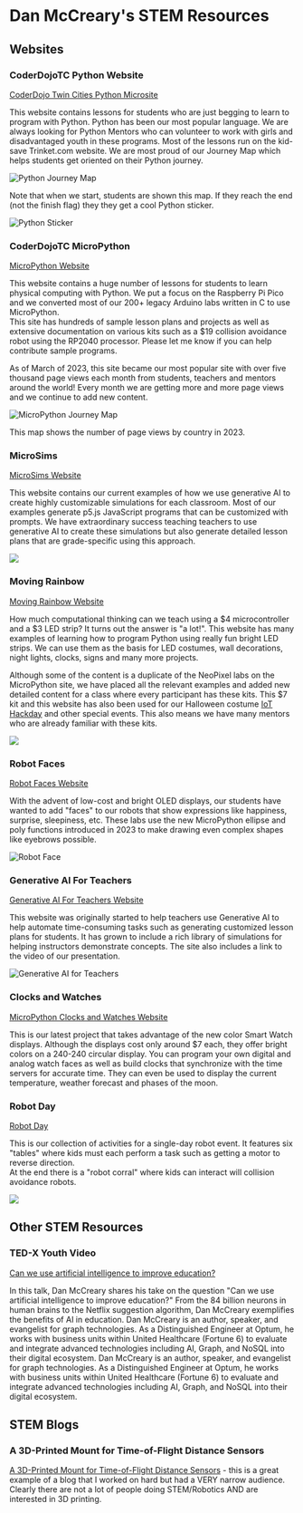 # Dan McCreary's STEM Resources

## Websites

### CoderDojoTC Python Website

[CoderDojo Twin Cities Python Microsite](https://www.coderdojotc.org/python/)

This website contains lessons for students who are just begging to learn to program with Python.  Python has been our most popular language.  We are always looking for Python Mentors who can volunteer to work with girls and disadvantaged youth in these programs.  Most of the lessons run on the kid-save Trinket.com website.  We are most proud of our Journey Map which helps students get oriented on their Python journey.

![Python Journey Map](./img/python-journey-map.png)

Note that when we start, students are shown this map.  If they reach the end (not the finish flag) they they get a cool Python sticker.

![Python Sticker](./img/python-sticker-v2.jpg)

### CoderDojoTC MicroPython

[MicroPython Website](https://www.coderdojotc.org/micropython/)

This website contains a huge number of lessons for students to learn physical computing with Python.  We put a focus on the Raspberry Pi Pico and we converted most of our 200+ legacy Arduino labs written in C to use MicroPython.  
This site has hundreds of sample lesson plans and projects as well as extensive documentation
on various kits such as a $19 collision avoidance robot using the RP2040 processor.
Please let me know if you can help contribute sample programs.

As of March of 2023, this site became our most popular site with over five thousand page views each month
from students, teachers and mentors around the world!
Every month we are getting more and more page views and we continue to add new content.

![MicroPython Journey Map](./img/micropython-map.png)

This map shows the number of page views by country in 2023.

### MicroSims

[MicroSims Website](https://dmccreary.github.io/microsims/)

This website contains our current examples of how we use generative AI to create highly customizable simulations for
each classroom.  Most of our examples generate p5.js JavaScript programs that can be customized with prompts.  We
have extraordinary success teaching teachers to use generative AI to create these simulations but also generate
detailed lesson plans that are grade-specific using this approach.

![](./img/wave-of-microsims.webp)


### Moving Rainbow

[Moving Rainbow Website](http://dmccreary.github.io/moving-rainbow)

How much computational thinking can we teach using a $4 microcontroller and a $3 LED strip?  It turns
out the answer is "a lot!".  This website has many examples of learning how to program
Python using really fun bright LED strips.  We can use them as the basis for LED costumes,
wall decorations, night lights, clocks, signs and many more projects.

Although some of the content is a duplicate of the NeoPixel labs on the MicroPython site, we have placed
all the relevant examples and added new detailed content for a class where every participant has these
kits.  This $7 kit and this website has also been used for our Halloween costume [IoT Hackday](https://www.coderdojotc.org/iot-hackday/) and other special events.  This also means we have many mentors who are already familiar with these kits.

![](./img/moving-rainbow-kit.jpg)

### Robot Faces

[Robot Faces Website](https://dmccreary.github.io/robot-faces)

With the advent of low-cost and bright OLED displays, our students have wanted to add "faces" to our robots
that show expressions like happiness, surprise, sleepiness, etc.  These labs use the new MicroPython
ellipse and poly functions introduced in 2023 to make drawing even complex shapes like eyebrows possible.

![Robot Face](./img/robot-face.png)

### Generative AI For Teachers

[Generative AI For Teachers Website](http://www.coderdojotc.org/chatgpt-for-teachers/)

This website was originally started to help teachers use Generative AI to help 
automate time-consuming tasks such as generating customized lesson plans for
students.  It has grown to include a rich library of simulations for helping
instructors demonstrate concepts.  The site also includes a link to the video
of our presentation.

![Generative AI for Teachers](./img/genai-for-teachers.png)

### Clocks and Watches

[MicroPython Clocks and Watches Website](https://dmccreary.github.io/micropython-watch/)

This is our latest project that takes advantage of the new color Smart Watch displays.  Although
the displays cost only around $7 each, they offer bright colors on a 240-240 circular display.
You can program your own digital and analog watch faces as well as build clocks that
synchronize with the time servers for accurate time.  They can even be used
to display the current temperature, weather forecast and phases of the moon.

### Robot Day

[Robot Day](https://dmccreary.github.io/robot-day/)

This is our collection of activities for a single-day robot event.  It features six "tables" where kids
must each perform a task such as getting a motor to reverse direction.  
At the end there is a "robot corral" where kids can interact will collision avoidance robots.

![](./img/robot-day.webp)

## Other STEM Resources

### TED-X Youth Video

[Can we use artificial intelligence to improve education?](https://www.youtube.com/watch?v=-ySgwSWCeqs)

In this talk, Dan McCreary shares his take on the question "Can we use artificial intelligence to improve education?" From the 84 billion neurons in human brains to the Netflix suggestion algorithm, Dan McCreary exemplifies the benefits of AI in education. Dan McCreary is an author, speaker, and evangelist for graph technologies. As a Distinguished Engineer at Optum, he works with business units within United Healthcare (Fortune 6) to evaluate and integrate advanced technologies including AI, Graph, and NoSQL into their digital ecosystem. Dan McCreary is an author, speaker, and evangelist for graph technologies. As a Distinguished Engineer at Optum, he works with business units within United Healthcare (Fortune 6) to evaluate and integrate advanced technologies including AI, Graph, and NoSQL into their digital ecosystem.

## STEM Blogs

### A 3D-Printed Mount for Time-of-Flight Distance Sensors
[A 3D-Printed Mount for Time-of-Flight Distance Sensors](https://dmccreary.medium.com/a-3d-printed-mount-for-time-of-flight-distance-sensor-8acea5480709) - this is a great example of a blog that I worked on hard but had a VERY narrow audience.  Clearly there are not a lot of people doing STEM/Robotics AND are interested in 3D printing.